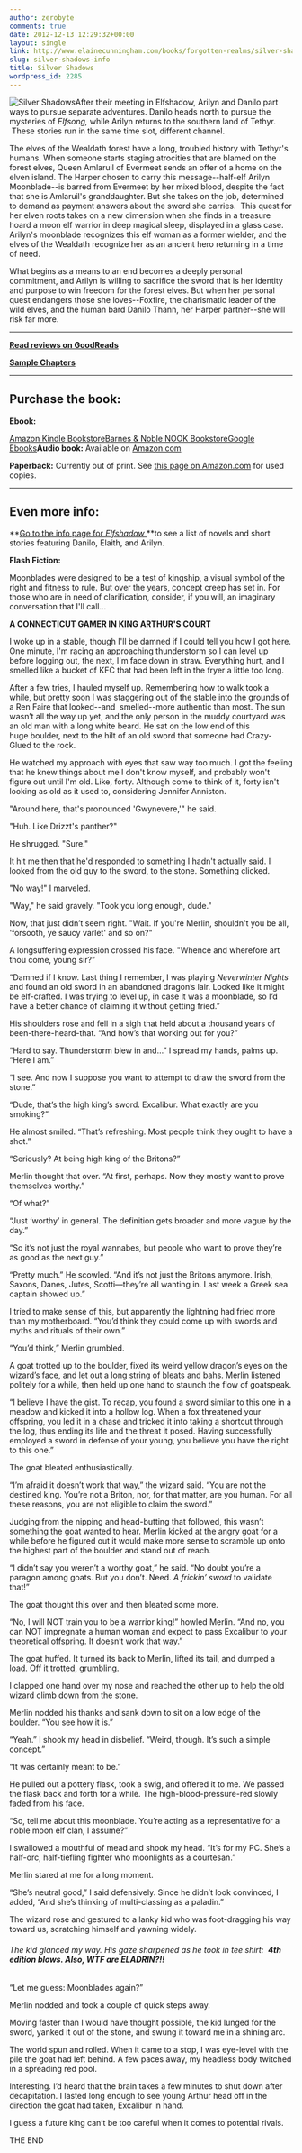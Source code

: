 ```yaml
---
author: zerobyte
comments: true
date: 2012-12-13 12:29:32+00:00
layout: single
link: http://www.elainecunningham.com/books/forgotten-realms/silver-shadows-info/
slug: silver-shadows-info
title: Silver Shadows
wordpress_id: 2285
---
```


![Silver Shadows](http://www.elainecunningham.com/wp-content/uploads/2012/12/Silver-Shadows-179x300.jpg)After their meeting in Elfshadow, Arilyn and Danilo part ways to pursue separate adventures. Danilo heads north to pursue the mysteries of _Elfsong,_ while Arilyn returns to the southern land of Tethyr.  These stories run in the same time slot, different channel.

The elves of the Wealdath forest have a long, troubled history with Tethyr's humans. When someone starts staging atrocities that are blamed on the forest elves, Queen Amlaruil of Evermeet sends an offer of a home on the elven island. The Harper chosen to carry this message--half-elf Arilyn Moonblade--is barred from Evermeet by her mixed blood, despite the fact that she is Amlaruil's granddaughter. But she takes on the job, determined to demand as payment answers about the sword she carries.  This quest for her elven roots takes on a new dimension when she finds in a treasure hoard a moon elf warrior in deep magical sleep, displayed in a glass case. Arilyn's moonblade recognizes this elf woman as a former wielder, and the elves of the Wealdath recognize her as an ancient hero returning in a time of need.

What begins as a means to an end becomes a deeply personal commitment, and Arilyn is willing to sacrifice the sword that is her identity and purpose to win freedom for the forest elves. But when her personal quest endangers those she loves--Foxfire, the charismatic leader of the wild elves, and the human bard Danilo Thann, her Harper partner--she will risk far more.

********************************

**[Read reviews on GoodReads](http://www.goodreads.com/book/show/19851.Silver_Shadows)**

**[Sample Chapters](http://books.google.com/books?id=IQIXYlLffosC&printsec=frontcover&source=gbs_ge_summary_r&cad=0#v=onepage&q&f=false)**

********************************


## Purchase the book:


**Ebook:**

[Amazon Kindle Bookstore](http://www.amazon.com/Silver-Shadows-Song-Swords-ebook/dp/B004ZZNN3M/ref=tmm_kin_title_0?ie=UTF8&qid=1355416588&sr=8-1)[Barnes & Noble NOOK Bookstore](http://www.barnesandnoble.com/w/forgotten-realms-elaine-cunningham/1103165631?ean=9780786959723)[Google Ebooks](http://books.google.com/books/about/Silver_Shadows.html?id=IQIXYlLffosC)**Audio book:** Available on [Amazon.com](http://www.amazon.com/Silver-Shadows-Forgotten-Realms-Swords/dp/B00BA1ZQHU/ref=sr_1_17?s=digital-text&ie=UTF8&qid=1360071850&sr=1-17&keywords=elaine+cunningham)

**Paperback:** Currently out of print. See [this page on Amazon.com](http://www.amazon.com/Silver-Shadows-Forgotten-Realms-Swords/dp/0786917997/ref=sr_1_1?ie=UTF8&qid=1355416588&sr=8-1&keywords=silver+shadows) for used copies.

*******************************


## Even more info:


**[Go to the info page for _Elfshadow_ ](http://www.elainecunningham.com/elfshadow-info)**to see a list of novels and short stories featuring Danilo, Elaith, and Arilyn.

**Flash Fiction:**

Moonblades were designed to be a test of kingship, a visual symbol of the right and fitness to rule. But over the years, concept creep has set in. For those who are in need of clarification, consider, if you will, an imaginary conversation that I'll call...


**A CONNECTICUT GAMER IN KING ARTHUR'S COURT**


I woke up in a stable, though I'll be damned if I could tell you how I got here. One minute, I'm racing an approaching thunderstorm so I can level up before logging out, the next, I'm face down in straw. Everything hurt, and I smelled like a bucket of KFC that had been left in the fryer a little too long.

After a few tries, I hauled myself up. Remembering how to walk took a while, but pretty soon I was staggering out of the stable into the grounds of a Ren Faire that looked--and  smelled--more authentic than most. The sun wasn’t all the way up yet, and the only person in the muddy courtyard was an old man with a long white beard. He sat on the low end of this huge boulder, next to the hilt of an old sword that someone had Crazy-Glued to the rock.

He watched my approach with eyes that saw way too much. I got the feeling that he knew things about me I don't know myself, and probably won't figure out until I'm old. Like, forty. Although come to think of it, forty isn't looking as old as it used to, considering Jennifer Anniston.

"Around here, that's pronounced 'Gwynevere,'" he said.

"Huh. Like Drizzt's panther?"

He shrugged. "Sure."

It hit me then that he'd responded to something I hadn't actually said. I looked from the old guy to the sword, to the stone. Something clicked.

"No way!" I marveled.

"Way," he said gravely. "Took you long enough, dude."

Now, that just didn’t seem right. "Wait. If you're Merlin, shouldn't you be all, 'forsooth, ye saucy varlet' and so on?"

A longsuffering expression crossed his face. "Whence and wherefore art thou come, young sir?”

“Damned if I know. Last thing I remember, I was playing _Neverwinter Nights_ and found an old sword in an abandoned dragon’s lair. Looked like it might be elf-crafted. I was trying to level up, in case it was a moonblade, so I’d have a better chance of claiming it without getting fried.”

His shoulders rose and fell in a sigh that held about a thousand years of been-there-heard-that. “And how’s that working out for you?”

“Hard to say. Thunderstorm blew in and…” I spread my hands, palms up. “Here I am.”

“I see. And now I suppose you want to attempt to draw the sword from the stone.”

“Dude, that’s the high king’s sword. Excalibur. What exactly are you smoking?”

He almost smiled. “That’s refreshing. Most people think they ought to have a shot.”

“Seriously? At being high king of the Britons?”

Merlin thought that over. “At first, perhaps. Now they mostly want to prove themselves worthy.”

“Of what?”

“Just ‘worthy’ in general. The definition gets broader and more vague by the day.”

“So it’s not just the royal wannabes, but people who want to prove they’re as good as the next guy.”

“Pretty much.” He scowled. “And it’s not just the Britons anymore. Irish, Saxons, Danes, Jutes, Scotti—they’re all wanting in. Last week a Greek sea captain showed up.”

I tried to make sense of this, but apparently the lightning had fried more than my motherboard. “You’d think they could come up with swords and myths and rituals of their own.”

“You’d think,” Merlin grumbled.

A goat trotted up to the boulder, fixed its weird yellow dragon’s eyes on the wizard’s face, and let out a long string of bleats and bahs. Merlin listened politely for a while, then held up one hand to staunch the flow of goatspeak.

“I believe I have the gist. To recap, you found a sword similar to this one in a meadow and kicked it into a hollow log. When a fox threatened your offspring, you led it in a chase and tricked it into taking a shortcut through the log, thus ending its life and the threat it posed. Having successfully employed a sword in defense of your young, you believe you have the right to this one.”

The goat bleated enthusiastically.

“I’m afraid it doesn’t work that way,” the wizard said. “You are not the destined king. You’re not a Briton, nor, for that matter, are you human. For all these reasons, you are not eligible to claim the sword.”

Judging from the nipping and head-butting that followed, this wasn’t something the goat wanted to hear. Merlin kicked at the angry goat for a while before he figured out it would make more sense to scramble up onto the highest part of the boulder and stand out of reach.

“I didn’t say you weren’t a worthy goat,” he said. “No doubt you’re a paragon among goats. But you don’t. Need. _A frickin’ sword_ to validate that!”

The goat thought this over and then bleated some more.

“No, I will NOT train you to be a warrior king!” howled Merlin. “And no, you can NOT impregnate a human woman and expect to pass Excalibur to your theoretical offspring. It doesn’t work that way.”

The goat huffed. It turned its back to Merlin, lifted its tail, and dumped a load. Off it trotted, grumbling.

I clapped one hand over my nose and reached the other up to help the old wizard climb down from the stone.

Merlin nodded his thanks and sank down to sit on a low edge of the boulder. “You see how it is.”

“Yeah.” I shook my head in disbelief. “Weird, though. It’s such a simple concept.”

“It was certainly meant to be.”

He pulled out a pottery flask, took a swig, and offered it to me. We passed the flask back and forth for a while. The high-blood-pressure-red slowly faded from his face.

“So, tell me about this moonblade. You’re acting as a representative for a noble moon elf clan, I assume?”

I swallowed a mouthful of mead and shook my head. “It’s for my PC. She’s a half-orc, half-tiefling fighter who moonlights as a courtesan.”

Merlin stared at me for a long moment.

“She’s neutral good,” I said defensively. Since he didn’t look convinced, I added, “And she’s thinking of multi-classing as a paladin.”

The wizard rose and gestured to a lanky kid who was foot-dragging his way toward us, scratching himself and yawning widely.


###### The kid glanced my way. His gaze sharpened as he took in tee shirt:  **4th edition blows. Also, WTF are ELADRIN?!!**




“Let me guess: Moonblades again?”

Merlin nodded and took a couple of quick steps away.

Moving faster than I would have thought possible, the kid lunged for the sword, yanked it out of the stone, and swung it toward me in a shining arc.

The world spun and rolled. When it came to a stop, I was eye-level with the pile the goat had left behind. A few paces away, my headless body twitched in a spreading red pool.

Interesting. I’d heard that the brain takes a few minutes to shut down after decapitation. I lasted long enough to see young Arthur head off in the direction the goat had taken, Excalibur in hand.

I guess a future king can’t be too careful when it comes to potential rivals.


THE END
